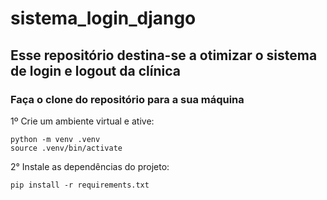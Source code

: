 # sistema_login_django

## Esse repositório destina-se a otimizar o sistema de login e logout da clínica

### Faça o clone do repositório para a sua máquina

1º Crie um ambiente virtual e ative:
```console
python -m venv .venv
source .venv/bin/activate
```
2° Instale as dependências do projeto:
```console
pip install -r requirements.txt
```